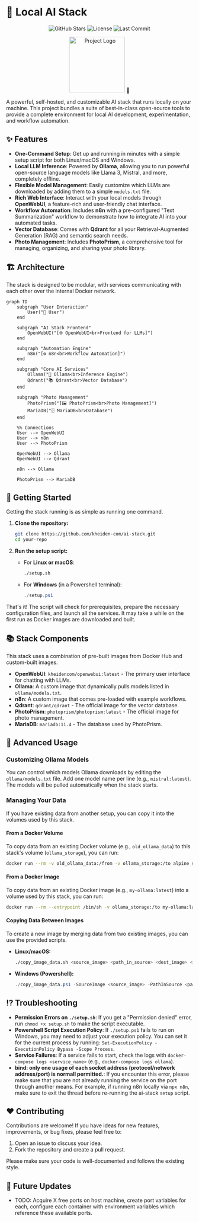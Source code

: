 # 🤖 Local AI Stack

<!-- Badges: Replace with your own -->
<p align="center">
  <img src="https://img.shields.io/github/stars/kheiden-com/ai-stack?style=social" alt="GitHub Stars">
  <img src="https://img.shields.io/github/license/kheiden-com/ai-stack" alt="License">
  <img src="https://img.shields.io/github/last-commit/kheiden-com/ai-stack" alt="Last Commit">
</p>

<!-- Logo: Replace with your own logo -->
<p align="center">
  <img src="https://raw.githubusercontent.com/kheiden-com/ai-stack/static/logo.jpg" alt="Project Logo" width="150">
  🤖
</p>

A powerful, self-hosted, and customizable AI stack that runs locally on your machine. This project bundles a suite of best-in-class open-source tools to provide a complete environment for local AI development, experimentation, and workflow automation.

## ✨ Features

*   **One-Command Setup**: Get up and running in minutes with a simple setup script for both Linux/macOS and Windows.
*   **Local LLM Inference**: Powered by **Ollama**, allowing you to run powerful open-source language models like Llama 3, Mistral, and more, completely offline.
*   **Flexible Model Management**: Easily customize which LLMs are downloaded by adding them to a simple `models.txt` file.
*   **Rich Web Interface**: Interact with your local models through **OpenWebUI**, a feature-rich and user-friendly chat interface.
*   **Workflow Automation**: Includes **n8n** with a pre-configured "Text Summarization" workflow to demonstrate how to integrate AI into your automated tasks.
*   **Vector Database**: Comes with **Qdrant** for all your Retrieval-Augmented Generation (RAG) and semantic search needs.
*   **Photo Management**: Includes **PhotoPrism**, a comprehensive tool for managing, organizing, and sharing your photo library.

## 🏗️ Architecture

The stack is designed to be modular, with services communicating with each other over the internal Docker network.

```mermaid
graph TD
    subgraph "User Interaction"
        User("👤 User")
    end

    subgraph "AI Stack Frontend"
        OpenWebUI("[🌐 OpenWebUI<br>Frontend for LLMs]")
    end

    subgraph "Automation Engine"
        n8n("[⚙️ n8n<br>Workflow Automation]")
    end

    subgraph "Core AI Services"
        Ollama("🧠 Ollama<br>Inference Engine")
        Qdrant("📚 Qdrant<br>Vector Database")
    end

    subgraph "Photo Management"
        PhotoPrism("[🖼️ PhotoPrism<br>Photo Management]")
        MariaDB("🗄️ MariaDB<br>Database")
    end

    %% Connections
    User --> OpenWebUI
    User --> n8n
    User --> PhotoPrism

    OpenWebUI --> Ollama
    OpenWebUI --> Qdrant

    n8n --> Ollama

    PhotoPrism --> MariaDB
```

## 🚀 Getting Started

Getting the stack running is as simple as running one command.

1.  **Clone the repository:**
    ```bash
    git clone https://github.com/kheiden-com/ai-stack.git
    cd your-repo
    ```

2.  **Run the setup script:**

    *   For **Linux or macOS**:
        ```bash
        ./setup.sh
        ```
    *   For **Windows** (in a Powershell terminal):
        ```powershell
        ./setup.ps1
        ```

That's it! The script will check for prerequisites, prepare the necessary configuration files, and launch all the services. It may take a while on the first run as Docker images are downloaded and built.

## 📚 Stack Components

This stack uses a combination of pre-built images from Docker Hub and custom-built images.

*   **OpenWebUI**: `kheidencom/openwebui:latest` - The primary user interface for chatting with LLMs.
*   **Ollama**: A custom image that dynamically pulls models listed in `ollama/models.txt`.
*   **n8n**: A custom image that comes pre-loaded with example workflows.
*   **Qdrant**: `qdrant/qdrant` - The official image for the vector database.
*   **PhotoPrism**: `photoprism/photoprism:latest` - The official image for photo management.
*   **MariaDB**: `mariadb:11.4` - The database used by PhotoPrism.

## 🔧 Advanced Usage

### Customizing Ollama Models

You can control which models Ollama downloads by editing the `ollama/models.txt` file. Add one model name per line (e.g., `mistral:latest`). The models will be pulled automatically when the stack starts.

### Managing Your Data

If you have existing data from another setup, you can copy it into the volumes used by this stack.

#### From a Docker Volume

To copy data from an existing Docker volume (e.g., `old_ollama_data`) to this stack's volume (`ollama_storage`), you can run:
```bash
docker run --rm -v old_ollama_data:/from -v ollama_storage:/to alpine sh -c "cd /from ; cp -av . /to"
```

#### From a Docker Image

To copy data from an existing Docker image (e.g., `my-ollama:latest`) into a volume used by this stack, you can run:
```bash
docker run --rm --entrypoint /bin/sh -v ollama_storage:/to my-ollama:latest -c "cp -av /root/.ollama/. /to/"
```

#### Copying Data Between Images

To create a new image by merging data from two existing images, you can use the provided scripts.

*   **Linux/macOS:**
    ```bash
    ./copy_image_data.sh <source_image> <path_in_source> <dest_image> <path_in_dest> <new_image_tag>
    ```
*   **Windows (Powershell):**
    ```powershell
    ./copy_image_data.ps1 -SourceImage <source_image> -PathInSource <path_in_source> -DestImage <dest_image> -PathInDest <path_in_dest> -NewImageTag <new_image_tag>
    ```

## ⁉️ Troubleshooting

*   **Permission Errors on `./setup.sh`**: If you get a "Permission denied" error, run `chmod +x setup.sh` to make the script executable.
*   **Powershell Script Execution Policy**: If `./setup.ps1` fails to run on Windows, you may need to adjust your execution policy. You can set it for the current process by running: `Set-ExecutionPolicy -ExecutionPolicy Bypass -Scope Process`.
*   **Service Failures**: If a service fails to start, check the logs with `docker-compose logs <service_name>` (e.g., `docker-compose logs ollama`).
*   **bind: only one usage of each socket address (protocol/network address/port) is normall permitted.**: If you encounter this error, please make sure that you are not already running the service on the port through another means. For example, if running n8n locally via `npx n8n`, make sure to exit the thread before re-running the ai-stack `setup` script. 

## ❤️ Contributing

Contributions are welcome! If you have ideas for new features, improvements, or bug fixes, please feel free to:
1.  Open an issue to discuss your idea.
2.  Fork the repository and create a pull request.

Please make sure your code is well-documented and follows the existing style.

## 🔮 Future Updates

*   TODO: Acquire X free ports on host machine, create port variables for each, configure each container with environment variables which reference these available ports.
